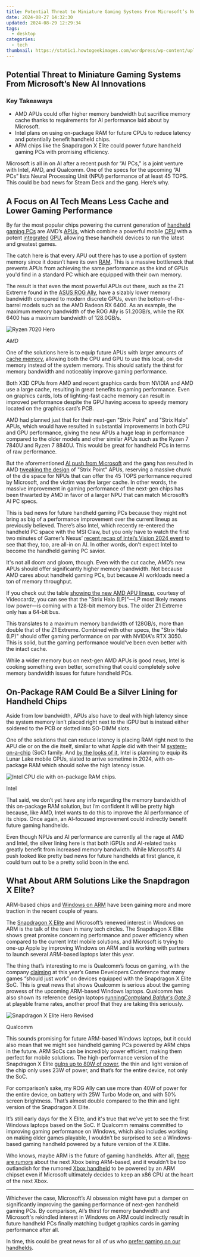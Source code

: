 ```yaml
---
title: Potential Threat to Miniature Gaming Systems From Microsoft’s New AI Innovations
date: 2024-08-27 14:32:30
updated: 2024-08-29 12:29:34
tags:
  - desktop
categories:
  - tech
thumbnail: https://static1.howtogeekimages.com/wordpress/wp-content/uploads/wm/2023/12/2023-12-08-14-38-39.jpg
---
```


## Potential Threat to Miniature Gaming Systems From Microsoft’s New AI Innovations

### Key Takeaways

* AMD APUs could offer higher memory bandwidth but sacrifice memory cache thanks to requirements for AI performance laid about by Microsoft.
* Intel plans on using on-package RAM for future CPUs to reduce latency and potentially benefit handheld chips.
* ARM chips like the Snapdragon X Elite could power future handheld gaming PCs with promising efficiency.

 Microsoft is all in on AI after a recent push for “AI PCs,” is a joint venture with Intel, AMD, and Qualcomm. One of the specs for the upcoming “AI PCs” lists Neural Processing Unit (NPU) performance of at least 45 TOPS. This could be bad news for Steam Deck and the gang. Here’s why.

##  A Focus on AI Tech Means Less Cache and Lower Gaming Performance

 By far the most popular chips powering the current generation of [handheld gaming PCs](https://hardware-tips.techidaily.com/the-ultimate-guide-to-tech-devices-by-toms-authority-in-hardware/) are AMD’s [APUs](https://youtube-videos.techidaily.com/diy-split-screen-video-tutorials-for-youtube-enthusiasts-for-2024/), which combine a powerful mobile [CPU](https://facebook-clips.techidaily.com/echoes-of-now-strategies-for-downloading-current-events/) with a potent [integrated](https://tech-savvy.techidaily.com/is-it-wise-to-delegate-money-matters-to-ai/) [GPU](https://android-unlock.techidaily.com/unlock-vivo-s17-pro-phone-password-without-factory-reset-full-guide-here-by-drfone-android/), allowing these handheld devices to run the latest and greatest games.

 The catch here is that every APU out there has to use a portion of system memory since it doesn’t have its own [RAM](https://youtube-web.techidaily.com/ed-2024-approved-unlocking-youtube-success-top-video-strategies-to-explode-views/). This is a massive bottleneck that prevents APUs from achieving the same performance as the kind of GPUs you'd find in a standard PC which are equipped with their own memory.

 The result is that even the most powerful APUs out there, such as the Z1 Extreme found in the [ASUS ROG Ally](https://some-guidance.techidaily.com/2024-approved-streamline-and-shine-the-top-5-video-quality-tools/), have a sizably lower memory bandwidth compared to modern discrete GPUs, even the bottom-of-the-barrel models such as the AMD Radeon RX 6400\. As an example, the maximum memory bandwidth of the ROG Ally is 51.20GB/s, while the RX 6400 has a maximum bandwidth of 128.0GB/s.

![Ryzen 7020 Hero](https://static1.howtogeekimages.com/wordpress/wp-content/uploads/2022/09/Ryzen-7020-Hero.jpg) 

_AMD_

 One of the solutions here is to equip future APUs with larger amounts of [cache memory](https://extra-guidance.techidaily.com/updated-parrot-ar-drone-elite-edition-expert-evaluation/), allowing both the CPU and GPU to use this local, on-die memory instead of the system memory. This should satisfy the thirst for memory bandwidth and noticeably improve gaming performance.

 Both X3D CPUs from AMD and recent graphics cards from NVIDIA and AMD use a large cache, resulting in great benefits to gaming performance. Even on graphics cards, lots of lighting-fast cache memory can result in improved performance despite the GPU having access to speedy memory located on the graphics card’s PCB.

 AMD had planned just that for their next-gen "Strix Point" and "Strix Halo" APUs, which would have resulted in substantial improvements in both CPU and GPU performance, giving the new APUs a huge leap in performance compared to the older models and other similar APUs such as the Ryzen 7 7840U and Ryzen 7 8840U. This would be great for handheld PCs in terms of raw performance.

 But the aforementioned [AI push from Microsoft](https://vimeo-videos.techidaily.com/updated-in-2024-speeding-up-on-the-go-vimeo-videos/) and the gang has resulted in AMD [tweaking the design](https://www.techspot.com/news/102578-amd-next-gen-apus-reportedly-sacrificed-cache-ai.html) of "Strix Point" APUs, reserving a massive chunk of the die space for NPUs that can offer the 45 TOPS performance required by Microsoft, and the victim was the larger cache. In other words, the massive improvement in gaming performance of the next-gen chips has been thwarted by AMD in favor of a larger NPU that can match Microsoft’s AI PC specs.

 This is bad news for future handheld gaming PCs because they might not bring as big of a performance improvement over the current lineup as previously believed. There’s also Intel, which recently re-entered the handheld PC space with the MSI Claw, but you only have to watch the first two minutes of Gamer’s Nexus’ [recent recap of Intel’s Vision 2024 event](https://www.youtube.com/watch?v=b7V92lQMaH8) to see that they, too, are all-in on AI. In other words, don’t expect Intel to become the handheld gaming PC savior.

 It's not all doom and gloom, though. Even with the cut cache, AMD’s new APUs should offer significantly higher memory bandwidth. Not because AMD cares about handheld gaming PCs, but because AI workloads need a ton of memory throughput.

 If you check out the table [showing the new AMD APU lineup](https://videocardz.com/newz/amd-reaffirms-zen5-based-strix-point-apus-on-track-for-2h-2024-launch), courtesy of Videocardz, you can see that the "Strix Halo (LP)"—LP most likely means low power—is coming with a 128-bit memory bus. The older Z1 Extreme only has a 64-bit bus.

 This translates to a maximum memory bandwidth of 128GB/s, more than double that of the Z1 Extreme. Combined with other specs, the "Strix Halo (LP)" should offer gaming performance on par with NVIDIA's RTX 3050\. This is solid, but the gaming performance would’ve been even better with the intact cache.

 While a wider memory bus on next-gen AMD APUs is good news, Intel is cooking something even better, something that could completely solve memory bandwidth issues for future handheld PCs.

##  On-Package RAM Could Be a Silver Lining for Handheld Chips

 Aside from low bandwidth, APUs also have to deal with high latency since the system memory isn’t placed right next to the iGPU but is instead either soldered to the PCB or slotted into SO-DIMM slots.

 One of the solutions that can reduce latency is placing RAM right next to the APU die or on the die itself, similar to what Apple did with their M [system-on-a-chip](https://screen-activity-recording.techidaily.com/new-discovering-win11s-finest-screen-grabbers-for-2024/) (SoC) family. And [by the looks of it](https://tools.techidaily.com/anandtech/products/), Intel is planning to equip its Lunar Lake mobile CPUs, slated to arrive sometime in 2024, with on-package RAM which should solve the high latency issue.

![Intel CPU die with on-package RAM chips.](https://static1.howtogeekimages.com/wordpress/wp-content/uploads/2024/05/intel-on-package-ram.png) 

Intel

 That said, we don’t yet have any info regarding the memory bandwidth of this on-package RAM solution, but I’m confident it will be pretty high because, like AMD, Intel wants to do this to improve the AI performance of its chips. Once again, an AI-focused improvement could indirectly benefit future gaming handhelds.

 Even though NPUs and AI performance are currently all the rage at AMD and Intel, the silver lining here is that both iGPUs and AI-related tasks greatly benefit from increased memory bandwidth. While Microsoft’s AI push looked like pretty bad news for future handhelds at first glance, it could turn out to be a pretty solid boon in the end.

##  What About ARM Solutions Like the Snapdragon X Elite?

 ARM-based chips and [Windows on ARM](https://fox-http.techidaily.com/essential-list-best-microphones-for-4k-ultra-hd/) have been gaining more and more traction in the recent couple of years.

 The [Snapdragon X Elite](https://fox-direct.techidaily.com/2024-approved-economical-sky-craftsmen-top-5-budget-friendly-drones/) and Microsoft’s renewed interest in Windows on ARM is the talk of the town in many tech circles. The Snapdragon X Elite shows great promise concerning performance and power efficiency when compared to the current Intel mobile solutions, and Microsoft is trying to one-up Apple by improving Windows on ARM and is working with partners to launch several ARM-based laptops later this year.

 The thing that’s interesting to me is Qualcomm’s focus on gaming, with the company [claiming](https://www.theverge.com/24107331/qualcomm-gdc-2024-snapdragon-on-windows-games) at this year’s Game Developers Conference that many games “should just work” on devices equipped with the Snapdragon X Elite SoC. This is great news that shows Qualcomm is serious about the gaming prowess of the upcoming ARM-based Windows laptops. Qualcomm has also shown its reference design laptops [running](https://www.pcworld.com/article/2284554/qualcomm-says-snapdragon-x-elite-kicks-intel-core-ultras-butt-too.html)[_Control_](https://www.theverge.com/2024/3/27/24113730/qualcomm-snapdragon-x-elite-gaming-influencers)[and _Baldur’s Gate 3_](https://www.theverge.com/2024/3/27/24113730/qualcomm-snapdragon-x-elite-gaming-influencers) at playable frame rates, another proof that they are taking this seriously.

![Snapdragon X Elite Hero Revised](https://static1.howtogeekimages.com/wordpress/wp-content/uploads/2023/10/snapdragon-x-elite-hero-revised.jpg) 

Qualcomm 

 This sounds promising for future ARM-based Windows laptops, but it could also mean that we might see handheld gaming PCs powered by ARM chips in the future. ARM SoCs can be incredibly power efficient, making them perfect for mobile solutions. The high-performance version of the Snapdragon X Elite [gulps up to 80W of power](https://tools.techidaily.com/anandtech/products/), the thin and light version of the chip only uses 23W of power, and that’s for the entire device, not only the SoC.

 For comparison’s sake, my ROG Ally can use more than 40W of power for the entire device, on battery with 25W Turbo Mode on, and with 50% screen brightness. That’s almost double compared to the thin and light version of the Snapdragon X Elite.

 It’s still early days for the X Elite, and it's true that we’ve yet to see the first Windows laptops based on the SoC. If Qualcomm remains committed to improving gaming performance on Windows, which also includes working on making older games playable, I wouldn’t be surprised to see a Windows-based gaming handheld powered by a future version of the X Elite.

 Who knows, maybe ARM is the future of gaming handhelds. After all, [there are rumors](https://www.pcgamer.com/microsofts-next-all-new-xbox-console-could-have-arm-not-x86-cpu-cores/) about the next Xbox being ARM-based, and it wouldn’t be too outlandish for the rumored [Xbox handheld](https://instagram-clips.techidaily.com/2024-approved-inspirational-images-a-top-20-guide-for-insta-gratification/) to be powered by an ARM chipset even if Microsoft ultimately decides to keep an x86 CPU at the heart of the next Xbox.

---

 Whichever the case, Microsoft’s AI obsession might have put a damper on significantly improving the gaming performance of next-gen handheld gaming PCs. By comparison, AI’s thirst for memory bandwidth and Microsoft's rekindled interest in Windows on ARM could indirectly result in future handheld PCs finally matching budget graphics cards in gaming performance after all.

 In time, this could be great news for all of us who [prefer gaming on our handhelds](https://visual-screen-recording.techidaily.com/new-2024-approved-utilizing-internal-screen-recording-on-huaweis-mate-1020-and-p-models-p20-p10/).

<ins class="adsbygoogle"
     style="display:block"
     data-ad-format="autorelaxed"
     data-ad-client="ca-pub-7571918770474297"
     data-ad-slot="1223367746"></ins>



<ins class="adsbygoogle"
     style="display:block"
     data-ad-client="ca-pub-7571918770474297"
     data-ad-slot="8358498916"
     data-ad-format="auto"
     data-full-width-responsive="true"></ins>
